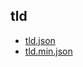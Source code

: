 ## tld

- [tld.json](https://raw.githubusercontent.com/devylstudio/tld/dev/tld.json)
- [tld.min.json](https://raw.githubusercontent.com/devylstudio/tld/dev/tld.min.json)
